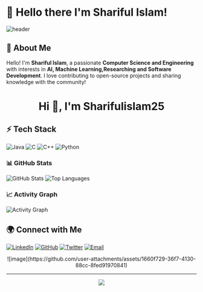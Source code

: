 # 🚀 Hello there I'm Shariful Islam!

![header](https://capsule-render.vercel.app/api?type=waving&color=gradient&height=200&section=header&text=Welcome%20to%20My%20GitHub!&fontSize=35&animation=fadeIn)




## 👋 About Me

Hello! I'm **Shariful Islam**, a passionate **Computer Science and Engineering**  with interests in **AI, Machine Learning,Researching and Software Development**. I love contributing to open-source projects and sharing knowledge with the community!
<h1 align="center">Hi 👋, I'm Sharifulislam25</h1>

## ⚡ Tech Stack
![Java](https://img.shields.io/badge/java-%23ED8B00.svg?style=for-the-badge&logo=java&logoColor=white)
![C](https://img.shields.io/badge/c-%2300599C.svg?style=for-the-badge&logo=c&logoColor=white)
![C++](https://img.shields.io/badge/c++-%2300599C.svg?style=for-the-badge&logo=c%2B%2B&logoColor=white)
![Python](https://img.shields.io/badge/-Python-%2300599C.svg?style=for-the-badge&logo=c%2B%2B&logoColor=white)

### 📊 GitHub Stats
<img src="https://github-readme-stats.vercel.app/api?username=Sharifulislam25&show_icons=true&theme=radical" alt="GitHub Stats" />
<img src="https://github-readme-stats.vercel.app/api/top-langs/?username=Sharifulislam25&layout=compact&theme=radical" alt="Top Languages" />


### 📈 Activity Graph
<img src="https://github-readme-activity-graph.vercel.app/graph?username=Sharifulislam25&theme=tokyo-night" alt="Activity Graph" />





## 🌍 Connect with Me

[![LinkedIn](https://img.shields.io/badge/-LinkedIn-0077B5?style=flat-square&logo=linkedin&logoColor=white)](https://linkedin.com/in/shariful-islam)
[![GitHub](https://img.shields.io/badge/-GitHub-181717?style=flat-square&logo=github&logoColor=white)](https://github.com/Shariful-Islam)
[![Twitter](https://img.shields.io/badge/-Twitter-1DA1F2?style=flat-square&logo=twitter&logoColor=white)](https://twitter.com/Shariful-Islam)
[![Email](https://img.shields.io/badge/-Email-D14836?style=flat-square&logo=gmail&logoColor=white)](mailto:shariful000@gmail.com)

<p align="center">
![image](https://github.com/user-attachments/assets/1660f729-36f7-4130-88cc-8fed91970841)

---

<p align="center">
  <img src="https://readme-typing-svg.herokuapp.com?color=%2336BCF7&size=22&center=true&vCenter=true&width=500&lines=Thanks+for+visiting!;Happy+Coding!+🚀"/>
</p>
